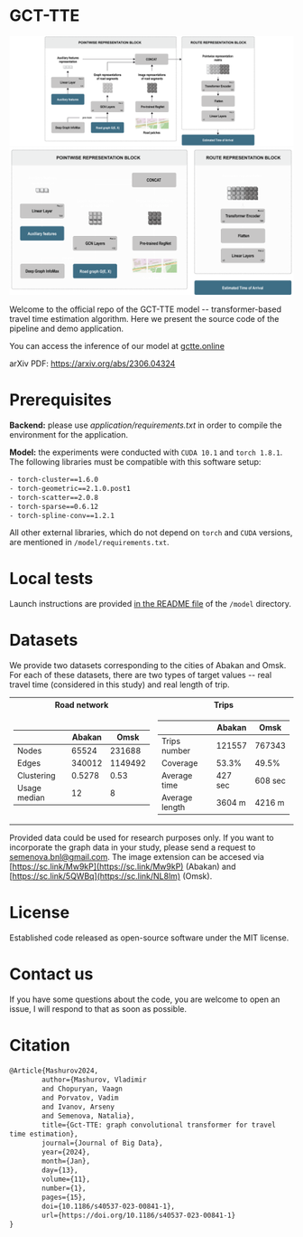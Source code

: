 # GCT-TTE

![Pipeline_image](resources/TTE_pipeline_rev2_w.png#gh-light-mode-only)
![Pipeline_image](resources/TTE_pipeline_rev2_b.png#gh-dark-mode-only)

Welcome to the official repo of the GCT-TTE model -- transformer-based travel time estimation algorithm. Here we present the source code of the pipeline and demo application.

You can access the inference of our model at [gctte.online](http://gctte.online)

arXiv PDF: https://arxiv.org/abs/2306.04324 

# Prerequisites 

**Backend:** please use *application/requirements.txt* in order to compile the environment for the application. 

**Model:** the experiments were conducted with `CUDA 10.1` and `torch 1.8.1`. The following libraries must be compatible with this software setup:
```
- torch-cluster==1.6.0
- torch-geometric==2.1.0.post1
- torch-scatter==2.0.8
- torch-sparse==0.6.12
- torch-spline-conv==1.2.1
```
All other external libraries, which do not depend on `torch` and `CUDA` versions, are mentioned in `/model/requirements.txt`.

# Local tests

Launch instructions are provided [in the README file](https://github.com/Eighonet/GCT-TTE/tree/main/model) of the `/model` directory.

# Datasets

We provide two datasets corresponding to the cities of Abakan and Omsk. For each of these datasets, there are two types of target values -- real travel time (considered in this study) and real length of trip. 

<table>
<tr><th>Road network</th><th>Trips</th></tr>
<tr><td>

| | Abakan | Omsk |
|--|--|--|
|Nodes| 65524 | 231688 |
|Edges| 340012 |  1149492 |
|Clustering| 0.5278 | 0.53 |
|Usage median| 12 | 8 |
 
</td><td>

| | Abakan | Omsk |
|--|--|--|
|Trips number|  121557| 767343 |
|Coverage| 53.3% |  49.5% |
|Average time| 427 sec | 608 sec |
|Average length| 3604 m | 4216 m |

</td></tr> </table>

Provided data could be used for research purposes only. If you want to incorporate the graph data in your study, please send a request to semenova.bnl@gmail.com. The image extension can be accesed via [https://sc.link/Mw9kP](https://sc.link/Mw9kP) (Abakan) and [https://sc.link/5QWBq](https://sc.link/NL8lm) (Omsk).

# License

Established code released as open-source software under the MIT license.

# Contact us

If you have some questions about the code, you are welcome to open an issue, I will respond to that as soon as possible.

# Citation

```
﻿@Article{Mashurov2024,
        author={Mashurov, Vladimir
        and Chopuryan, Vaagn
        and Porvatov, Vadim
        and Ivanov, Arseny
        and Semenova, Natalia},
        title={Gct-TTE: graph convolutional transformer for travel time estimation},
        journal={Journal of Big Data},
        year={2024},
        month={Jan},
        day={13},
        volume={11},
        number={1},
        pages={15},
        doi={10.1186/s40537-023-00841-1},
        url={https://doi.org/10.1186/s40537-023-00841-1}
}
```
